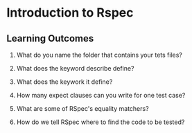 # Introduction to Rspec

## Learning Outcomes

1. What do you name the folder that contains your tets files?

2. What does the keyword describe define?

3. What does the keywork it define?

4. How many expect clauses can you write for one test case?

5. What are some of RSpec's equality matchers?

6. How do we tell RSpec where to find the code to be tested?
